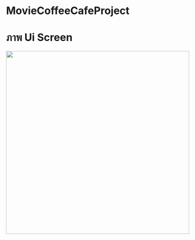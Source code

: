 # MovieCoffeeCafeProject

# ภาพ Ui Screen

<img src="https://github.com/user-attachments/assets/5c56a999-fb82-4b2b-9b68-af8f4dcc9f65" width="500">
